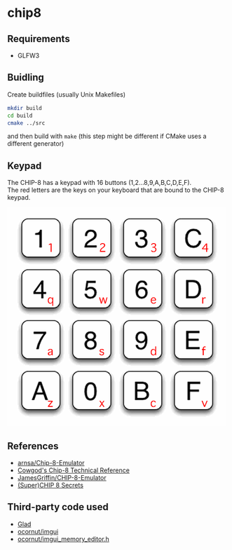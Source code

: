 # chip8

## Requirements

- GLFW3


## Buidling

Create buildfiles (usually Unix Makefiles)
```sh
mkdir build
cd build
cmake ../src
```

and then build with `make` (this step might be different if CMake uses a different generator)


## Keypad

The CHIP-8 has a keypad with 16 buttons (1,2...8,9,A,B,C,D,E,F).  
The red letters are the keys on your keyboard that are bound to the CHIP-8 keypad.

![Keypad](img/keypad.png)


## References

- [arnsa/Chip-8-Emulator](https://github.com/arnsa/Chip-8-Emulator/blob/master/chip8.c)
- [Cowgod's Chip-8 Technical Reference](http://devernay.free.fr/hacks/chip8/C8TECH10.HTM)
- [JamesGriffin/CHIP-8-Emulator](https://github.com/JamesGriffin/CHIP-8-Emulator/blob/master/src/chip8.cpp)
- [(Super)CHIP 8 Secrets](https://github.com/AfBu/haxe-CHIP-8-emulator/wiki/(Super)CHIP-8-Secrets)


## Third-party code used

- [Glad](http://glad.dav1d.de/#profile=core&language=c&specification=gl&loader=on&api=gl=3.3)
- [ocornut/imgui](https://github.com/ocornut/imgui)
- [ocornut/imgui_memory_editor.h](https://github.com/ocornut/imgui_club/blob/master/imgui_memory_editor/imgui_memory_editor.h)